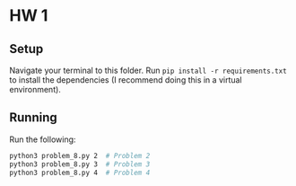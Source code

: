# HW 1

## Setup
Navigate your terminal to this folder. Run `pip install -r requirements.txt` to install the dependencies (I recommend doing this in a virtual environment).

## Running
Run the following:

```bash
python3 problem_8.py 2  # Problem 2
python3 problem_8.py 3  # Problem 3
python3 problem_8.py 4  # Problem 4
```